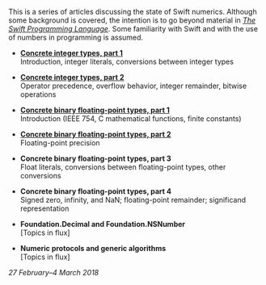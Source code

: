 This is a series of articles discussing the state of Swift numerics. Although
some background is covered, the intention is to go beyond material in [_The
Swift Programming Language_][ref 0-1]. Some familiarity with Swift and with
the use of numbers in programming is assumed.

[ref 0-1]: https://developer.apple.com/library/content/documentation/Swift/Conceptual/Swift_Programming_Language/index.html

* __[Concrete integer types, part 1](integers-part-1.md)__  
  Introduction, integer literals, conversions between integer types

* __[Concrete integer types, part 2](integers-part-2.md)__  
  Operator precedence, overflow behavior, integer remainder, bitwise operations

* __[Concrete binary floating-point types, part 1](fp-part-1.md)__  
  Introduction (IEEE 754, C mathematical functions, finite constants)

* __[Concrete binary floating-point types, part 2](fp-part-2.md)__  
  Floating-point precision

* __Concrete binary floating-point types, part 3__  
  Float literals, conversions between floating-point types, other conversions

* __Concrete binary floating-point types, part 4__  
  Signed zero, infinity, and NaN; floating-point remainder; significand
  representation

* __Foundation.Decimal and Foundation.NSNumber__  
  [Topics in flux]

* __Numeric protocols and generic algorithms__  
  [Topics in flux]

_27 February–4 March 2018_
